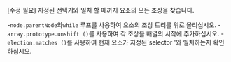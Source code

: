 [수정 필요]
지정된 선택기와 일치 할 때까지 요소의 모든 조상을 찾습니다.

-`node.parentNode`와`while` 루프를 사용하여 요소의 조상 트리를 위로 올리십시오.
-`array.prototype.unshift ()`를 사용하여 각 조상을 배열의 시작에 추가하십시오.
-`election.matches ()`를 사용하여 현재 요소가 지정된`selector '와 일치하는지 확인하십시오.